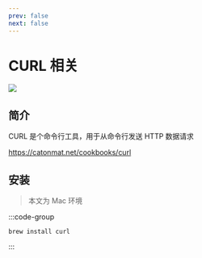 ```yaml
---
prev: false
next: false
---
```


# CURL 相关

![](/images/curl.webp)

## 简介

CURL 是个命令行工具，用于从命令行发送 HTTP 数据请求

https://catonmat.net/cookbooks/curl

## 安装

> 本文为 Mac 环境

:::code-group

```shell [Homebrew]
brew install curl
```

:::
